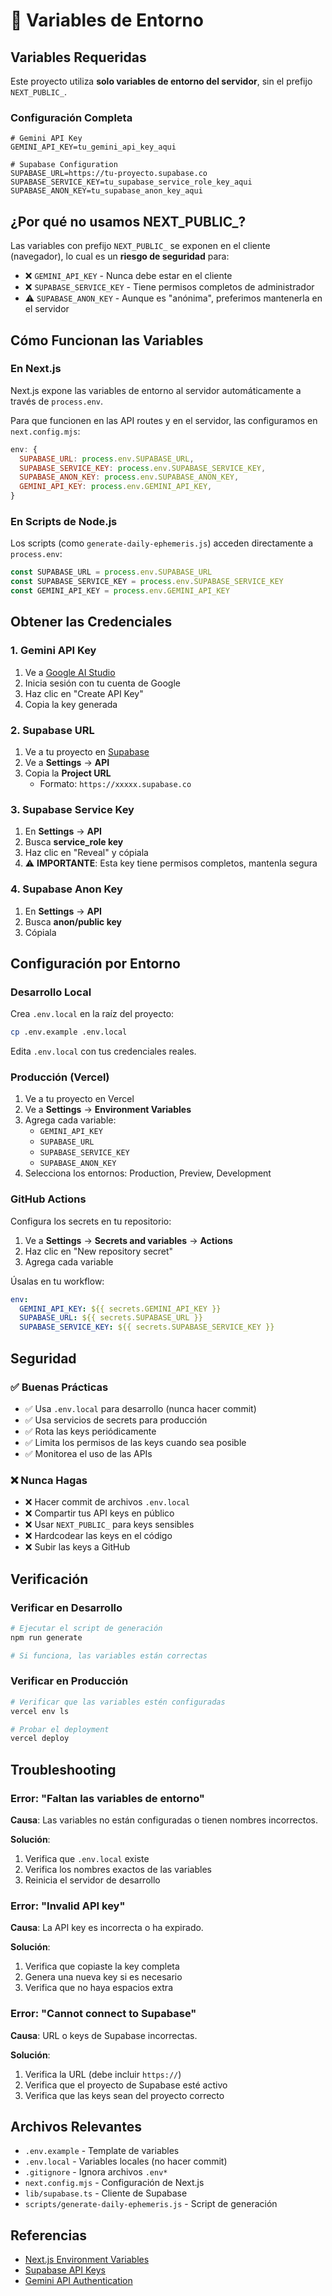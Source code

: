 # 🔐 Variables de Entorno

## Variables Requeridas

Este proyecto utiliza **solo variables de entorno del servidor**, sin el prefijo `NEXT_PUBLIC_`.

### Configuración Completa

```env
# Gemini API Key
GEMINI_API_KEY=tu_gemini_api_key_aqui

# Supabase Configuration
SUPABASE_URL=https://tu-proyecto.supabase.co
SUPABASE_SERVICE_KEY=tu_supabase_service_role_key_aqui
SUPABASE_ANON_KEY=tu_supabase_anon_key_aqui
```

## ¿Por qué no usamos NEXT_PUBLIC_?

Las variables con prefijo `NEXT_PUBLIC_` se exponen en el cliente (navegador), lo cual es un **riesgo de seguridad** para:

- ❌ `GEMINI_API_KEY` - Nunca debe estar en el cliente
- ❌ `SUPABASE_SERVICE_KEY` - Tiene permisos completos de administrador
- ⚠️ `SUPABASE_ANON_KEY` - Aunque es "anónima", preferimos mantenerla en el servidor

## Cómo Funcionan las Variables

### En Next.js

Next.js expone las variables de entorno al servidor automáticamente a través de `process.env`.

Para que funcionen en las API routes y en el servidor, las configuramos en `next.config.mjs`:

```javascript
env: {
  SUPABASE_URL: process.env.SUPABASE_URL,
  SUPABASE_SERVICE_KEY: process.env.SUPABASE_SERVICE_KEY,
  SUPABASE_ANON_KEY: process.env.SUPABASE_ANON_KEY,
  GEMINI_API_KEY: process.env.GEMINI_API_KEY,
}
```

### En Scripts de Node.js

Los scripts (como `generate-daily-ephemeris.js`) acceden directamente a `process.env`:

```javascript
const SUPABASE_URL = process.env.SUPABASE_URL
const SUPABASE_SERVICE_KEY = process.env.SUPABASE_SERVICE_KEY
const GEMINI_API_KEY = process.env.GEMINI_API_KEY
```

## Obtener las Credenciales

### 1. Gemini API Key

1. Ve a [Google AI Studio](https://makersuite.google.com/app/apikey)
2. Inicia sesión con tu cuenta de Google
3. Haz clic en "Create API Key"
4. Copia la key generada

### 2. Supabase URL

1. Ve a tu proyecto en [Supabase](https://app.supabase.com)
2. Ve a **Settings** → **API**
3. Copia la **Project URL**
   - Formato: `https://xxxxx.supabase.co`

### 3. Supabase Service Key

1. En **Settings** → **API**
2. Busca **service_role key**
3. Haz clic en "Reveal" y cópiala
4. ⚠️ **IMPORTANTE**: Esta key tiene permisos completos, mantenla segura

### 4. Supabase Anon Key

1. En **Settings** → **API**
2. Busca **anon/public key**
3. Cópiala

## Configuración por Entorno

### Desarrollo Local

Crea `.env.local` en la raíz del proyecto:

```bash
cp .env.example .env.local
```

Edita `.env.local` con tus credenciales reales.

### Producción (Vercel)

1. Ve a tu proyecto en Vercel
2. Ve a **Settings** → **Environment Variables**
3. Agrega cada variable:
   - `GEMINI_API_KEY`
   - `SUPABASE_URL`
   - `SUPABASE_SERVICE_KEY`
   - `SUPABASE_ANON_KEY`
4. Selecciona los entornos: Production, Preview, Development

### GitHub Actions

Configura los secrets en tu repositorio:

1. Ve a **Settings** → **Secrets and variables** → **Actions**
2. Haz clic en "New repository secret"
3. Agrega cada variable

Úsalas en tu workflow:

```yaml
env:
  GEMINI_API_KEY: ${{ secrets.GEMINI_API_KEY }}
  SUPABASE_URL: ${{ secrets.SUPABASE_URL }}
  SUPABASE_SERVICE_KEY: ${{ secrets.SUPABASE_SERVICE_KEY }}
```

## Seguridad

### ✅ Buenas Prácticas

- ✅ Usa `.env.local` para desarrollo (nunca hacer commit)
- ✅ Usa servicios de secrets para producción
- ✅ Rota las keys periódicamente
- ✅ Limita los permisos de las keys cuando sea posible
- ✅ Monitorea el uso de las APIs

### ❌ Nunca Hagas

- ❌ Hacer commit de archivos `.env.local`
- ❌ Compartir tus API keys en público
- ❌ Usar `NEXT_PUBLIC_` para keys sensibles
- ❌ Hardcodear las keys en el código
- ❌ Subir las keys a GitHub

## Verificación

### Verificar en Desarrollo

```bash
# Ejecutar el script de generación
npm run generate

# Si funciona, las variables están correctas
```

### Verificar en Producción

```bash
# Verificar que las variables estén configuradas
vercel env ls

# Probar el deployment
vercel deploy
```

## Troubleshooting

### Error: "Faltan las variables de entorno"

**Causa**: Las variables no están configuradas o tienen nombres incorrectos.

**Solución**:
1. Verifica que `.env.local` existe
2. Verifica los nombres exactos de las variables
3. Reinicia el servidor de desarrollo

### Error: "Invalid API key"

**Causa**: La API key es incorrecta o ha expirado.

**Solución**:
1. Verifica que copiaste la key completa
2. Genera una nueva key si es necesario
3. Verifica que no haya espacios extra

### Error: "Cannot connect to Supabase"

**Causa**: URL o keys de Supabase incorrectas.

**Solución**:
1. Verifica la URL (debe incluir `https://`)
2. Verifica que el proyecto de Supabase esté activo
3. Verifica que las keys sean del proyecto correcto

## Archivos Relevantes

- `.env.example` - Template de variables
- `.env.local` - Variables locales (no hacer commit)
- `.gitignore` - Ignora archivos `.env*`
- `next.config.mjs` - Configuración de Next.js
- `lib/supabase.ts` - Cliente de Supabase
- `scripts/generate-daily-ephemeris.js` - Script de generación

## Referencias

- [Next.js Environment Variables](https://nextjs.org/docs/app/building-your-application/configuring/environment-variables)
- [Supabase API Keys](https://supabase.com/docs/guides/api/api-keys)
- [Gemini API Authentication](https://ai.google.dev/gemini-api/docs/api-key)
